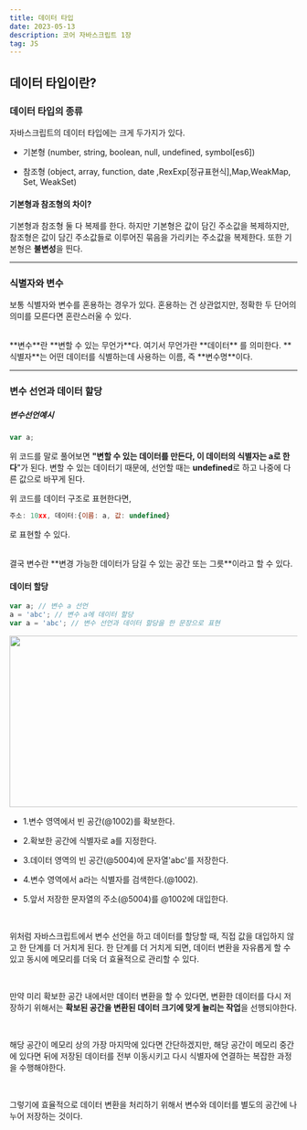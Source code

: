 ```yaml
---
title: 데이터 타입
date: 2023-05-13
description: 코어 자바스크립트 1장
tag: JS
---
```


## 데이터 타입이란?

### 데이터 타입의 종류

자바스크립트의 데이터 타입에는 크게 두가지가 있다.

- 기본형 (number, string, boolean, null, undefined, symbol[es6])

- 참조형 (object, array, function, date ,RexExp[정규표현식],Map,WeakMap, Set, WeakSet)

#### 기본형과 참조형의 차이?

기본형과 참조형 둘 다 복제를 한다.
하지만 기본형은 값이 담긴 주소값을 복제하지만, 참조형은 값이 담긴 주소값들로 이루어진 묶음을 가리키는 주소값을 복제한다.
또한 기본형은 **불변성**을 띈다.

---

### 식별자와 변수

보통 식별자와 변수를 혼용하는 경우가 있다.
혼용하는 건 상관없지만, 정확한 두 단어의 의미를 모른다면 혼란스러울 수 있다.

<br />
**변수**란 <span className="blue">**변할 수 있는 무언가**</span>다. 여기서 무언가란 <span className="blue">
  **데이터**
</span>를 의미한다. **식별자**는 어떤 데이터를 식별하는데 사용하는 이름, 즉 **변수명**이다.

---

### 변수 선언과 데이터 할당

##### 변수선언예시

```js
var a;
```

위 코드를 말로 풀어보면 **"변할 수 있는 데이터를 만든다, 이 데이터의 식별자는 a로 한다**"가 된다.
변할 수 있는 데이터기 때문에, 선언할 때는 **undefined**로 하고 나중에 다른 값으로 바꾸게 된다.

위 코드를 데이터 구조로 표현한다면,

```js
주소: 10xx, 데이터:{이름: a, 값: undefined}
```

로 표현할 수 있다.

<br />
결국 변수란 <span className="blue">**변경 가능한 데이터가 담길 수 있는 공간 또는 그릇**</span>이라고
할 수 있다.

#### 데이터 할당

```js
var a; // 변수 a 선언
a = 'abc'; // 변수 a에 데이터 할당
var a = 'abc'; // 변수 선언과 데이터 할당을 한 문장으로 표현
```

<Image src='/blog/1-4.png' width='600' height='300'/>
<br/>

- 1.변수 영역에서 빈 공간(@1002)를 확보한다.

- 2.확보한 공간에 식별자로 a를 지정한다.

- 3.데이터 영역의 빈 공간(@5004)에 문자열'abc'를 저장한다.

- 4.변수 영역에서 a라는 식별자를 검색한다.(@1002).

- 5.앞서 저장한 문자열의 주소(@5004)를 @1002에 대입한다.

<br />

위처럼 자바스크립트에서 변수 선언을 하고 데이터를 할당할 때, 직접 값을 대입하지 않고 한 단계를 더 거치게 된다.
한 단계를 더 거치게 되면, 데이터 변환을 자유롭게 할 수 있고 동시에 메모리를 더욱 더 효율적으로 관리할 수 있다.

<br />

만약 미리 확보한 공간 내에서만 데이터 변환을 할 수 있다면, 변환한 데이터를 다시 저장하기 위해서는 **확보된 공간을 변환된 데이터 크기에 맞게 늘리는 작업**을 선행되야한다.

<br />

해당 공간이 메모리 상의 가장 마지막에 있다면 간단하겠지만, 해당 공간이 메모리 중간에 있다면 뒤에 저장된 데이터를 전부 이동시키고 다시 식별자에 연결하는 복잡한 과정을 수행해야한다.

<br />

그렇기에 효율적으로 데이터 변환을 처리하기 위해서 변수와 데이터를 별도의 공간에 나누어 저장하는 것이다.
